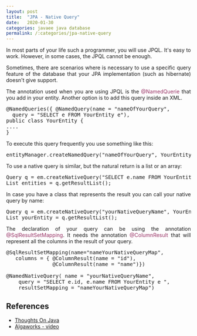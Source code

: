 ```yaml
---
layout: post
title:  "JPA - Native Query"
date:   2020-01-30
categories: javaee java database
permalink: /:categories/jpa-native-query
---
```


<p style="text-align: justify;">In most parts of your life such a programmer, you will use JPQL. It's easy to work. However, in some cases, the JPQL cannot be enough.</p>
<p style="text-align: justify;">Sometimes, there are scenarios where is necessary to use a specific query feature of the database that your JPA implementation (such as hibernate) doesn't give support.</p>
<p style="text-align: justify;">The annotation used when you are using JPQL is the <span style="color: #993366;">@NamedQuerie</span> that you add in your entity. Another option is to add this query inside an XML.</p>

<pre>@NamedQueries({ @NamedQuery(name = "nameOfYourQuery",
  query = "SELECT e FROM YourEntity e"),
public class YourEntity {
....
}</pre>
To execute this query frequently you use something like this:
<pre>entityManager.createNamedQuery("nameOfYourQuery", YourEntity.class);</pre>
To use a native query is similar, but the natural return is a list or an array:
<pre>Query q = em.createNativeQuery("SELECT e.name FROM YourEntity e");
List<Object[]> entities = q.getResultList();</pre>
<p style="text-align: justify;">In case you have a class that represents the result you can call your native query by name:</p>

<pre>Query q = em.createNativeQuery("yourNativeQueryName", YourEntity.class);
List yourEntity = q.getResultList();</pre>
<p style="text-align: justify;">The declaration of your query can be using the annotation <span style="color: #993366;">@SqlResultSetMapping</span>. It needs the annotation <span style="color: #993366;">@ColumnResult</span> that will represent all the columns in the result of your query.</p>

<pre>@SqlResultSetMapping(name="nameYourNativeQueryMap",
   columns = { @ColumnResult(name = "id"),
               @ColumnResult(name = "name")})

@NamedNativeQuery( name = "yourNativeQueryName",
    query = "SELECT e.id, e.name FROM YourEntity e ",
    resultSetMapping = "nameYourNativeQueryMap")</pre>
		
<h2>References</h2>
<ul>
	<li><a href="https://thoughts-on-java.org/jpa-native-queries/">Thoughts On Java</a></li>
	<li><a href="https://www.youtube.com/watch?v=bsZQRZx8prQ&list=PLZTjHbp2Y7812axMiHkbXTYt9IDCSYgQz&index=13">Algaworks - video</a></li>
</ul>
 
